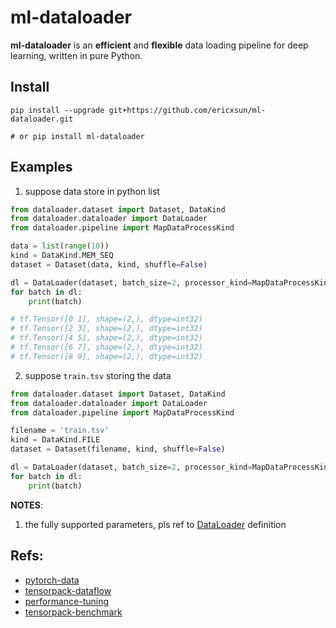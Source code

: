 # ml-dataloader

**ml-dataloader** is an **efficient** and **flexible** data loading pipeline for deep learning, written in pure Python.


## Install

```
pip install --upgrade git+https://github.com/ericxsun/ml-dataloader.git

# or pip install ml-dataloader
```

## Examples

1. suppose data store in python list

```python
from dataloader.dataset import Dataset, DataKind
from dataloader.dataloader import DataLoader
from dataloader.pipeline import MapDataProcessKind

data = list(range(10))
kind = DataKind.MEM_SEQ
dataset = Dataset(data, kind, shuffle=False)

dl = DataLoader(dataset, batch_size=2, processor_kind=MapDataProcessKind.NORMAL)
for batch in dl:
    print(batch)

# tf.Tensor([0 1], shape=(2,), dtype=int32)
# tf.Tensor([2 3], shape=(2,), dtype=int32)
# tf.Tensor([4 5], shape=(2,), dtype=int32)
# tf.Tensor([6 7], shape=(2,), dtype=int32)
# tf.Tensor([8 9], shape=(2,), dtype=int32)
```

2. suppose `train.tsv` storing the data

```python
from dataloader.dataset import Dataset, DataKind
from dataloader.dataloader import DataLoader
from dataloader.pipeline import MapDataProcessKind

filename = 'train.tsv'
kind = DataKind.FILE
dataset = Dataset(filename, kind, shuffle=False)

dl = DataLoader(dataset, batch_size=2, processor_kind=MapDataProcessKind.MULTI_PROCESS, num_procs=20)
for batch in dl:
    print(batch)
```

**NOTES**:

1. the fully supported parameters, pls ref to [DataLoader](./dataloader/dataloader.py) definition

## Refs:

- [pytorch-data](https://github.com/pytorch/pytorch/tree/master/torch/utils/data)
- [tensorpack-dataflow](https://github.com/tensorpack/dataflow)
- [performance-tuning](https://github.com/tensorpack/tensorpack/blob/master/docs/tutorial/performance-tuning.md)
- [tensorpack-benchmark](https://github.com/tensorpack/benchmarks/blob/master/ResNet-Horovod/imagenet-resnet-horovod.py)